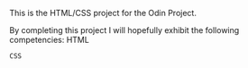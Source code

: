 This is the HTML/CSS project for the Odin Project.

By completing this project I will hopefully exhibit the following competencies:
	HTML
	
	CSS
